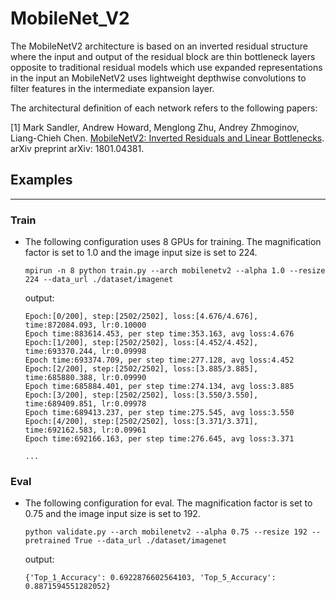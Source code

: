 # MobileNet_V2

The MobileNetV2 architecture is based on an inverted residual structure where the input and output of the residual block are thin bottleneck layers opposite to traditional residual models which use expanded representations in the input an MobileNetV2 uses lightweight depthwise convolutions to filter features in the intermediate expansion layer.

The architectural definition of each network refers to the following papers:

[1] Mark Sandler, Andrew Howard, Menglong Zhu, Andrey Zhmoginov, Liang-Chieh Chen. [MobileNetV2: Inverted Residuals and Linear Bottlenecks](https://arxiv.org/pdf/1801.04381.pdf). arXiv preprint arXiv: 1801.04381.

## Examples

***

### Train

- The following configuration uses 8 GPUs for training. The magnification factor is set to 1.0 and the image input size is set to 224.

  ```shell
  mpirun -n 8 python train.py --arch mobilenetv2 --alpha 1.0 --resize 224 --data_url ./dataset/imagenet
  ```

  output:

  ```text
  Epoch:[0/200], step:[2502/2502], loss:[4.676/4.676], time:872084.093, lr:0.10000
  Epoch time:883614.453, per step time:353.163, avg loss:4.676
  Epoch:[1/200], step:[2502/2502], loss:[4.452/4.452], time:693370.244, lr:0.09998
  Epoch time:693374.709, per step time:277.128, avg loss:4.452
  Epoch:[2/200], step:[2502/2502], loss:[3.885/3.885], time:685880.388, lr:0.09990
  Epoch time:685884.401, per step time:274.134, avg loss:3.885
  Epoch:[3/200], step:[2502/2502], loss:[3.550/3.550], time:689409.851, lr:0.09978
  Epoch time:689413.237, per step time:275.545, avg loss:3.550
  Epoch:[4/200], step:[2502/2502], loss:[3.371/3.371], time:692162.583, lr:0.09961
  Epoch time:692166.163, per step time:276.645, avg loss:3.371

  ...
  ```


### Eval

- The following configuration for eval. The magnification factor is set to 0.75 and the image input size is set to 192.

  ```shell
  python validate.py --arch mobilenetv2 --alpha 0.75 --resize 192 --pretrained True --data_url ./dataset/imagenet
  ```

  output:

  ```text
  {'Top_1_Accuracy': 0.6922876602564103, 'Top_5_Accuracy': 0.8871594551282052}
  ```
  